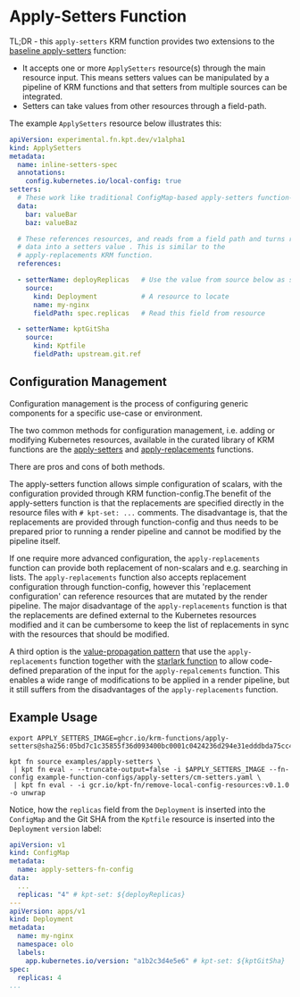 # Apply-Setters Function

TL;DR - this `apply-setters` KRM function provides two extensions to
the [baseline
apply-setters](https://catalog.kpt.dev/apply-setters/v0.2/) function:

- It accepts one or more `ApplySetters` resource(s) through the main
  resource input. This means setters values can be manipulated by a
  pipeline of KRM functions and that setters from multiple sources can
  be integrated.
- Setters can take values from other resources through a field-path.

The example `ApplySetters` resource below illustrates this:

```yaml
apiVersion: experimental.fn.kpt.dev/v1alpha1
kind: ApplySetters
metadata:
  name: inline-setters-spec
  annotations:
    config.kubernetes.io/local-config: true
setters:
  # These work like traditional ConfigMap-based apply-setters function-config
  data:
    bar: valueBar
    baz: valueBaz

  # These references resources, and reads from a field path and turns read
  # data into a setters value . This is similar to the
  # apply-replacements KRM function.
  references:

  - setterName: deployReplicas   # Use the value from source below as setter with this name
    source:
      kind: Deployment           # A resource to locate
      name: my-nginx
      fieldPath: spec.replicas   # Read this field from resource

  - setterName: kptGitSha
    source:
      kind: Kptfile
      fieldPath: upstream.git.ref
```

## Configuration Management

Configuration management is the process of configuring generic
components for a specific use-case or environment.

The two common methods for configuration management, i.e. adding or
modifying Kubernetes resources, available in the curated library of
KRM functions are the
[apply-setters](https://catalog.kpt.dev/apply-setters/v0.2/) and
[apply-replacements](https://catalog.kpt.dev/apply-replacements/v0.1/)
functions.

There are pros and cons of both methods.

The apply-setters function allows simple configuration of scalars,
with the configuration provided through KRM function-config.The
benefit of the apply-setters function is that the replacements are
specified directly in the resource files with `# kpt-set: ...`
comments. The disadvantage is, that the replacements are provided
through function-config and thus needs to be prepared prior to running
a render pipeline and cannot be modified by the pipeline itself.

If one require more advanced configuration, the `apply-replacements`
function can provide both replacement of non-scalars and
e.g. searching in lists. The `apply-replacements` function also
accepts replacement configuration through function-config, however
this 'replacement configuration' can reference resources that are
mutated by the render pipeline. The major disadvantage of the
`apply-replacements` function is that the replacements are defined
external to the Kubernetes resources modified and it can be cumbersome
to keep the list of replacements in sync with the resources that
should be modified.

A third option is the [value-propagation
pattern](https://kpt.dev/guides/value-propagation) that use the
`apply-replacements` function together with the [starlark
function](https://catalog.kpt.dev/starlark/v0.4/) to allow
code-defined preparation of the input for the `apply-repalcements`
function. This enables a wide range of modifications to be applied in
a render pipeline, but it still suffers from the disadvantages of the
`apply-replacements` function.

## Example Usage

```shell
export APPLY_SETTERS_IMAGE=ghcr.io/krm-functions/apply-setters@sha256:05bd7c1c35855f36d093400bc0001c0424236d294e31edddbda75cc4eed07718

kpt fn source examples/apply-setters \
 | kpt fn eval - --truncate-output=false -i $APPLY_SETTERS_IMAGE --fn-config example-function-configs/apply-setters/cm-setters.yaml \
 | kpt fn eval - -i gcr.io/kpt-fn/remove-local-config-resources:v0.1.0 -o unwrap
```

Notice, how the `replicas` field from the `Deployment` is inserted
into the `ConfigMap` and the Git SHA from the `Kptfile` resource is
inserted into the `Deployment` `version` label:

```yaml
apiVersion: v1
kind: ConfigMap
metadata:
  name: apply-setters-fn-config
data:
  ...
  replicas: "4" # kpt-set: ${deployReplicas}
---
apiVersion: apps/v1
kind: Deployment
metadata:
  name: my-nginx
  namespace: olo
  labels:
    app.kubernetes.io/version: "a1b2c3d4e5e6" # kpt-set: ${kptGitSha}
spec:
  replicas: 4
...
```
